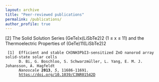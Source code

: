 ```yaml
---
layout: archive
title: "Peer-reviewed publications"
permalink: /publications/
author_profile: true 
---
```


[2] The Solid Solution Series (GeTe)x(LiSbTe2)2 (1 ≤ x ≤ 11) and the Thermoelectric Properties of (GeTe)11(LiSbTe2)2


<pre><code> [1]  Efficient and stable CH3NH3PbI3-sensitized ZnO nanorod array solid-state solar cells 
      D. Bi, G. Boschloo, S. Schwarzmüller, L. Yang, E. M. J. Johansson, A. Hagfeldt  
      <i>Nanoscale</i> <b>2013</b>, <i>5</i>, 11686-11691. 
      <a href="https://doi.org/10.1039/C3NR01542D">https://doi.org/10.1039/C3NR01542D<a/>
</code></pre>
